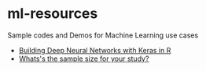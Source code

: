 # ml-resources
Sample codes and Demos for Machine Learning use cases 

* [Building Deep Neural Networks with Keras in R](https://github.com/dhiman2/ml-resources/blob/master/keras_in_R.R)
* [Whats's the sample size for your study?]()